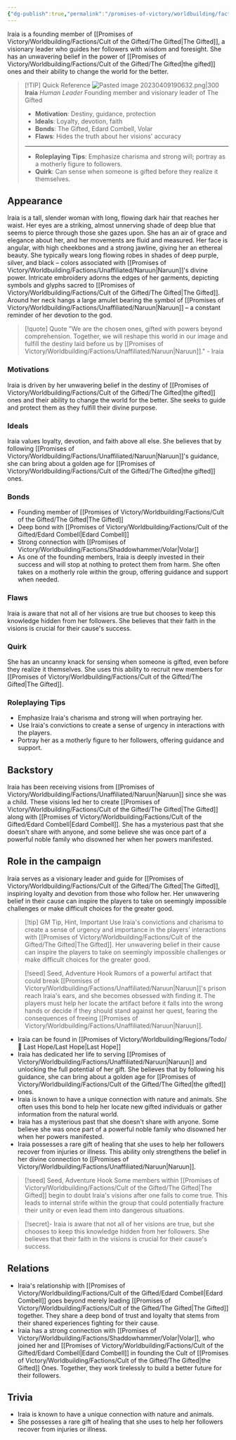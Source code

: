 ```yaml
---
{"dg-publish":true,"permalink":"/promises-of-victory/worldbuilding/factions/cult-of-the-gifted/iraia/","noteIcon":"NPC","created":"2023-03-29T16:19:51.956+02:00","updated":"2023-04-09T20:08:39.152+02:00"}
---
```




Iraia is a founding member of [[Promises of Victory/Worldbuilding/Factions/Cult of the Gifted/The Gifted\|The Gifted]], a visionary leader who guides her followers with wisdom and foresight. She has an unwavering belief in the power of [[Promises of Victory/Worldbuilding/Factions/Cult of the Gifted/The Gifted\|the gifted]] ones and their ability to change the world for the better.


> [!TIP] Quick Reference
> ![Pasted image 20230409190632.png|300](/img/user/Pasted%20image%2020230409190632.png) 
> **Iraia** _Human Leader_ 
> Founding member and visionary leader of The Gifted
>- **Motivation**: Destiny, guidance, protection
>- **Ideals**: Loyalty, devotion, faith
>- **Bonds**: The Gifted, Edard Combell, Volar
>- **Flaws**: Hides the truth about her visions' accuracy
> ____
>- **Roleplaying Tips**: Emphasize charisma and strong will; portray as a motherly figure to followers.
>-  **Quirk**: Can sense when someone is gifted before they realize it themselves.




## Appearance
Iraia is a tall, slender woman with long, flowing dark hair that reaches her waist. Her eyes are a striking, almost unnerving shade of deep blue that seems to pierce through those she gazes upon. She has an air of grace and elegance about her, and her movements are fluid and measured. Her face is angular, with high cheekbones and a strong jawline, giving her an ethereal beauty. She typically wears long flowing robes in shades of deep purple, silver, and black – colors associated with [[Promises of Victory/Worldbuilding/Factions/Unaffiliated/Naruun\|Naruun]]'s divine power. Intricate embroidery adorns the edges of her garments, depicting symbols and glyphs sacred to [[Promises of Victory/Worldbuilding/Factions/Cult of the Gifted/The Gifted\|The Gifted]]. Around her neck hangs a large amulet bearing the symbol of [[Promises of Victory/Worldbuilding/Factions/Unaffiliated/Naruun\|Naruun]] – a constant reminder of her devotion to the god.

> [!quote] Quote
> "We are the chosen ones, gifted with powers beyond comprehension. Together, we will reshape this world in our image and fulfill the destiny laid before us by [[Promises of Victory/Worldbuilding/Factions/Unaffiliated/Naruun\|Naruun]]." - Iraia

### Motivations
Iraia is driven by her unwavering belief in the destiny of [[Promises of Victory/Worldbuilding/Factions/Cult of the Gifted/The Gifted\|the gifted]] ones and their ability to change the world for the better. She seeks to guide and protect them as they fulfill their divine purpose.

### Ideals
Iraia values loyalty, devotion, and faith above all else. She believes that by following [[Promises of Victory/Worldbuilding/Factions/Unaffiliated/Naruun\|Naruun]]'s guidance, she can bring about a golden age for [[Promises of Victory/Worldbuilding/Factions/Cult of the Gifted/The Gifted\|the gifted]] ones.

### Bonds
- Founding member of [[Promises of Victory/Worldbuilding/Factions/Cult of the Gifted/The Gifted\|The Gifted]]
- Deep bond with [[Promises of Victory/Worldbuilding/Factions/Cult of the Gifted/Edard Combell\|Edard Combell]]
- Strong connection with [[Promises of Victory/Worldbuilding/Factions/Shaddowhammer/Volar\|Volar]]
- As one of the founding members, Iraia is deeply invested in their success and will stop at nothing to protect them from harm. She often takes on a motherly role within the group, offering guidance and support when needed.

### Flaws
Iraia is aware that not all of her visions are true but chooses to keep this knowledge hidden from her followers. She believes that their faith in the visions is crucial for their cause's success.

### Quirk
She has an uncanny knack for sensing when someone is gifted, even before they realize it themselves. She uses this ability to recruit new members for [[Promises of Victory/Worldbuilding/Factions/Cult of the Gifted/The Gifted\|The Gifted]].

### Roleplaying Tips

- Emphasize Iraia's charisma and strong will when portraying her.
- Use Iraia's convictions to create a sense of urgency in interactions with the players.
- Portray her as a motherly figure to her followers, offering guidance and support.

## Backstory
Iraia has been receiving visions from [[Promises of Victory/Worldbuilding/Factions/Unaffiliated/Naruun\|Naruun]] since she was a child. These visions led her to create [[Promises of Victory/Worldbuilding/Factions/Cult of the Gifted/The Gifted\|The Gifted]] along with [[Promises of Victory/Worldbuilding/Factions/Cult of the Gifted/Edard Combell\|Edard Combell]]. She has a mysterious past that she doesn't share with anyone, and some believe she was once part of a powerful noble family who disowned her when her powers manifested.

## Role in the campaign
Iraia serves as a visionary leader and guide for [[Promises of Victory/Worldbuilding/Factions/Cult of the Gifted/The Gifted\|The Gifted]], inspiring loyalty and devotion from those who follow her. Her unwavering belief in their cause can inspire the players to take on seemingly impossible challenges or make difficult choices for the greater good.

> [!tip] GM Tip, Hint, Important
> Use Iraia's convictions and charisma to create a sense of urgency and importance in the players' interactions with [[Promises of Victory/Worldbuilding/Factions/Cult of the Gifted/The Gifted\|The Gifted]]. Her unwavering belief in their cause can inspire the players to take on seemingly impossible challenges or make difficult choices for the greater good.

> [!seed] Seed, Adventure Hook
> Rumors of a powerful artifact that could break [[Promises of Victory/Worldbuilding/Factions/Unaffiliated/Naruun\|Naruun]]'s prison reach Iraia's ears, and she becomes obsessed with finding it. The players must help her locate the artifact before it falls into the wrong hands or decide if they should stand against her quest, fearing the consequences of freeing [[Promises of Victory/Worldbuilding/Factions/Unaffiliated/Naruun\|Naruun]].

- Iraia can be found in [[Promises of Victory/Worldbuilding/Regions/Todo/🏰 Last Hope/Last Hope\|Last Hope]]
- Iraia has dedicated her life to serving [[Promises of Victory/Worldbuilding/Factions/Unaffiliated/Naruun\|Naruun]] and unlocking the full potential of her gift. She believes that by following his guidance, she can bring about a golden age for [[Promises of Victory/Worldbuilding/Factions/Cult of the Gifted/The Gifted\|the gifted]] ones.
- Iraia is known to have a unique connection with nature and animals. She often uses this bond to help her locate new gifted individuals or gather information from the natural world.
- Iraia has a mysterious past that she doesn't share with anyone. Some believe she was once part of a powerful noble family who disowned her when her powers manifested.
- Iraia possesses a rare gift of healing that she uses to help her followers recover from injuries or illness. This ability only strengthens the belief in her divine connection to [[Promises of Victory/Worldbuilding/Factions/Unaffiliated/Naruun\|Naruun]].
  
> [!seed] Seed, Adventure Hook
> Some members within [[Promises of Victory/Worldbuilding/Factions/Cult of the Gifted/The Gifted\|The Gifted]] begin to doubt Iraia's visions after one fails to come true. This leads to internal strife within the group that could potentially fracture their unity or even lead them into dangerous situations.

> [!secret]- 
> Iraia is aware that not all of her visions are true, but she chooses to keep this knowledge hidden from her followers. She believes that their faith in the visions is crucial for their cause's success.

## Relations
- Iraia's relationship with [[Promises of Victory/Worldbuilding/Factions/Cult of the Gifted/Edard Combell\|Edard Combell]] goes beyond merely leading [[Promises of Victory/Worldbuilding/Factions/Cult of the Gifted/The Gifted\|The Gifted]] together. They share a deep bond of trust and loyalty that stems from their shared experiences fighting for their cause.
- Iraia has a strong connection with [[Promises of Victory/Worldbuilding/Factions/Shaddowhammer/Volar\|Volar]], who joined her and [[Promises of Victory/Worldbuilding/Factions/Cult of the Gifted/Edard Combell\|Edard Combell]] in founding the Cult of [[Promises of Victory/Worldbuilding/Factions/Cult of the Gifted/The Gifted\|the Gifted]] Ones. Together, they work tirelessly to build a better future for their followers.

## Trivia
- Iraia is known to have a unique connection with nature and animals.
- She possesses a rare gift of healing that she uses to help her followers recover from injuries or illness.
